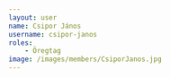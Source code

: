 ```yaml
---
layout: user
name: Csipor János
username: csipor-janos
roles:
    - Öregtag
image: /images/members/CsiporJanos.jpg
---
```

